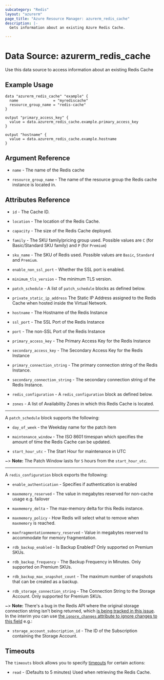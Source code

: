 ```yaml
---
subcategory: "Redis"
layout: "azurerm"
page_title: "Azure Resource Manager: azurerm_redis_cache"
description: |-
  Gets information about an existing Azure Redis Cache.

---
```


# Data Source: azurerm_redis_cache

Use this data source to access information about an existing Redis Cache

## Example Usage

```hcl
data "azurerm_redis_cache" "example" {
  name                = "myrediscache"
  resource_group_name = "redis-cache"
}

output "primary_access_key" {
  value = data.azurerm_redis_cache.example.primary_access_key
}

output "hostname" {
  value = data.azurerm_redis_cache.example.hostname
}
```

## Argument Reference

* `name` - The name of the Redis cache

* `resource_group_name` - The name of the resource group the Redis cache instance is located in.

## Attributes Reference

* `id` - The Cache ID.

* `location` - The location of the Redis Cache.

* `capacity` - The size of the Redis Cache deployed.

* `family` - The SKU family/pricing group used. Possible values are `C` (for Basic/Standard SKU family) and `P` (for `Premium`)

* `sku_name` - The SKU of Redis used. Possible values are `Basic`, `Standard` and `Premium`.

* `enable_non_ssl_port` - Whether the SSL port is enabled.

* `minimum_tls_version` - The minimum TLS version.

* `patch_schedule` - A list of `patch_schedule` blocks as defined below.

* `private_static_ip_address` The Static IP Address assigned to the Redis Cache when hosted inside the Virtual Network.

* `hostname` - The Hostname of the Redis Instance

* `ssl_port` - The SSL Port of the Redis Instance

* `port` - The non-SSL Port of the Redis Instance

* `primary_access_key` - The Primary Access Key for the Redis Instance

* `secondary_access_key` - The Secondary Access Key for the Redis Instance

* `primary_connection_string` - The primary connection string of the Redis Instance.

* `secondary_connection_string` - The secondary connection string of the Redis Instance.

* `redis_configuration` - A `redis_configuration` block as defined below.

* `zones` - A list of Availability Zones in which this Redis Cache is located.

---

A `patch_schedule` block supports the following:

* `day_of_week` - the Weekday name for the patch item

* `maintenance_window` - The ISO 8601 timespan which specifies the amount of time the Redis Cache can be updated.

* `start_hour_utc` - The Start Hour for maintenance in UTC

~> **Note:** The Patch Window lasts for `5` hours from the `start_hour_utc`.

---

A `redis_configuration` block exports the following:

* `enable_authentication` - Specifies if authentication is enabled

* `maxmemory_reserved` - The value in megabytes reserved for non-cache usage e.g. failover

* `maxmemory_delta` - The max-memory delta for this Redis instance.

* `maxmemory_policy` - How Redis will select what to remove when `maxmemory` is reached.

* `maxfragmentationmemory_reserved` - Value in megabytes reserved to accommodate for memory fragmentation.

* `rdb_backup_enabled` - Is Backup Enabled? Only supported on Premium SKUs.

* `rdb_backup_frequency` - The Backup Frequency in Minutes. Only supported on Premium SKUs.

* `rdb_backup_max_snapshot_count` - The maximum number of snapshots that can be created as a backup.

* `rdb_storage_connection_string` - The Connection String to the Storage Account. Only supported for Premium SKUs.

~> **Note:** There's a bug in the Redis API where the original storage connection string isn't being returned, which [is being tracked in this issue](https://github.com/Azure/azure-rest-api-specs/issues/3037). In the interim you can use [the `ignore_changes` attribute to ignore changes to this field](https://www.terraform.io/language/meta-arguments/lifecycle#ignore_changess) e.g.:

* `storage_account_subscription_id` - The ID of the Subscription containing the Storage Account.

## Timeouts

The `timeouts` block allows you to specify [timeouts](https://www.terraform.io/language/resources/syntax#operation-timeouts) for certain actions:

* `read` - (Defaults to 5 minutes) Used when retrieving the Redis Cache.
